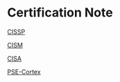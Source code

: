 # Certification Note

[CISSP](./ISC2/CISSP.md)

[CISM](./ISACA/CISM.md)

[CISA](./ISACA/CISA.md)

[PSE-Cortex](./PaloAlto/PSE-Cortex.md)
